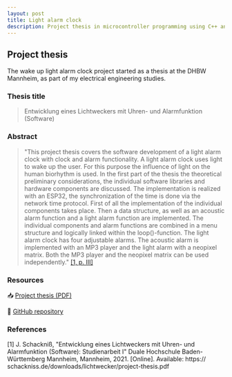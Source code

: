 ```yaml
---
layout: post
title: Light alarm clock
description: Project thesis in microcontroller programming using C++ and the ESP32. Waking up by the sunrise with your favorite song.
---
```

## Project thesis
The wake up light alarm clock project started as a thesis at the DHBW Mannheim, as part of my electrical engineering studies.

### Thesis title
> Entwicklung eines Lichtweckers mit Uhren- und Alarmfunktion (Software)

### Abstract
> "This project thesis covers the software development of a light alarm clock with clock and alarm functionality. A light alarm clock uses light to wake up the user. For this purpose the influence of light on the human biorhythm is used. In the first part of the thesis the theoretical preliminary considerations, the individual software libraries and hardware components are discussed. The implementation is realized with an ESP32, the synchronization of the time is done via the network time protocol. First of all the implementation of the individual components takes place. Then a data structure, as well as an acoustic alarm function and a light alarm function are implemented. The individual components and alarm functions are combined in a menu structure and logically linked within the loop()-function. The light alarm clock has four adjustable alarms. The acoustic alarm is implemented with an MP3 player and the light alarm with a neopixel matrix. Both the MP3 player and the neopixel matrix can be used independently." [[1, p. III]](#1)

### Resources

📥 [Project thesis (PDF)](/downloads/lichtwecker/project-thesis.pdf)

🔗 [GitHub repository](https://github.com/schackniss/esp32-lichtwecker)

### References
<a id="1">[1]</a>
J. Schackniß, "Entwicklung eines Lichtweckers mit Uhren- und Alarmfunktion (Software): Studienarbeit I" Duale Hochschule Baden-Württemberg Mannheim, Mannheim, 2021. [Online]. Available: https://​schackniss.de​/​downloads/​lichtwecker/​project-​thesis.pdf
